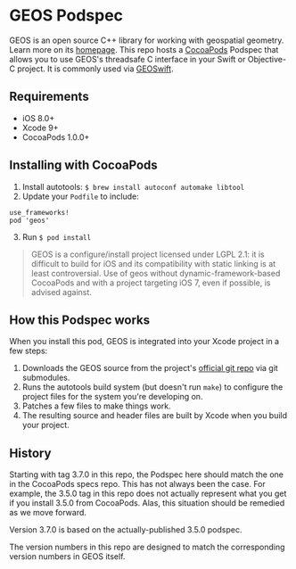 # GEOS Podspec

GEOS is an open source C++ library for working with geospatial geometry. Learn more on its
[homepage](http://trac.osgeo.org/geos). This repo hosts a [CocoaPods](https://cocoapods.org/)
Podspec that allows you to use GEOS's threadsafe C interface in your Swift or Objective-C project.
It is commonly used via [GEOSwift](https://github.com/GEOSwift/GEOSwift).

## Requirements

* iOS 8.0+
* Xcode 9+
* CocoaPods 1.0.0+

## Installing with CocoaPods

1. Install autotools: `$ brew install autoconf automake libtool`
2. Update your `Podfile` to include:

```
use_frameworks!
pod 'geos'
```

3. Run `$ pod install`

> GEOS is a configure/install project licensed under LGPL 2.1: it is difficult to build for iOS and
its compatibility with static linking is at least controversial. Use of geos without
dynamic-framework-based CocoaPods and with a project targeting iOS 7, even if possible, is advised
against.

## How this Podspec works

When you install this pod, GEOS is integrated into your Xcode project in a few steps:

1. Downloads the GEOS source from the project's [official git
repo](https://git.osgeo.org/gitea/geos/geos) via git submodules.
2. Runs the autotools build system (but doesn't run `make`) to configure the project files for the
system you're developing on.
3. Patches a few files to make things work.
4. The resulting source and header files are built by Xcode when you build your project.

## History

Starting with tag 3.7.0 in this repo, the Podspec here should match the one in the CocoaPods specs
repo. This has not always been the case. For example, the 3.5.0 tag in this repo does not actually
represent what you get if you install 3.5.0 from CocoaPods. Alas, this situation should be remedied
as we move forward.

Version 3.7.0 is based on the actually-published 3.5.0 podspec.

The version numbers in this repo are designed to match the corresponding version numbers in GEOS
itself.
